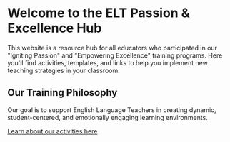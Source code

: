 # Welcome to the ELT Passion & Excellence Hub

This website is a resource hub for all educators who participated in our "Igniting Passion" and "Empowering Excellence" training programs. Here you'll find activities, templates, and links to help you implement new teaching strategies in your classroom.

## Our Training Philosophy

Our goal is to support English Language Teachers in creating dynamic, student-centered, and emotionally engaging learning environments.

[Learn about our activities here](activities.md)
